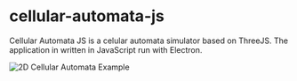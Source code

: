# cellular-automata-js

Cellular Automata JS is a celular automata simulator based on ThreeJS. The application in written in JavaScript run with Electron.

![2D Cellular Automata Example](https://user-images.githubusercontent.com/66859233/128170571-b61d8264-b5d1-4689-9c56-8c7aff0bac9c.gif)
